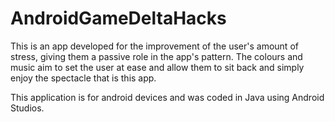 # AndroidGameDeltaHacks
  This is an app developed for the improvement of the user's amount of stress, giving them a passive role in the app's pattern. 
The colours and music aim to set the user at ease and allow them to sit back and simply enjoy the spectacle that is this app. 

This application is for android devices and was coded in Java using Android Studios.
